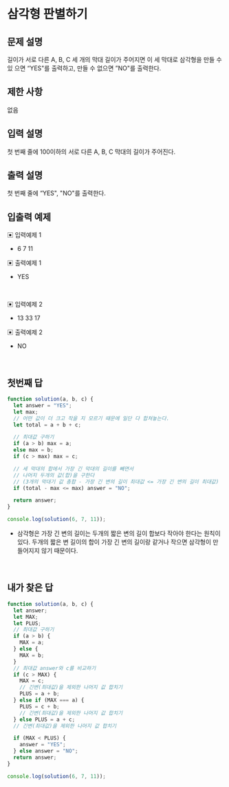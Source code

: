 # 삼각형 판별하기

## 문제 설명

길이가 서로 다른 A, B, C 세 개의 막대 길이가 주어지면 이 세 막대로 삼각형을 만들 수 있 으면 “YES"를 출력하고, 만들 수 없으면 ”NO"를 출력한다.

## 제한 사항

없음

## 입력 설명

첫 번째 줄에 100이하의 서로 다른 A, B, C 막대의 길이가 주어진다.

## 출력 설명

첫 번째 줄에 “YES", "NO"를 출력한다.

## 입출력 예제

▣ 입력예제 1

- 6 7 11

▣ 출력예제 1

- YES

</br>

▣ 입력예제 2

- 13 33 17

▣ 출력예제 2

- NO

</br>

## 첫번째 답

```js
function solution(a, b, c) {
  let answer = "YES";
  let max;
  // 어떤 값이 더 크고 작을 지 모르기 떄문에 일단 다 합쳐놓는다.
  let total = a + b + c;

  // 최대값 구하기
  if (a > b) max = a;
  else max = b;
  if (c > max) max = c;

  // 세 막대의 합에서 가장 긴 막대의 길이를 빼면서
  // 나머지 두개의 값(합)을 구한다
  // (3개의 막대기 값 총합 - 가장 긴 변의 길이 최대값 <= 가장 긴 변의 길이 최대값)
  if (total - max <= max) answer = "NO";

  return answer;
}

console.log(solution(6, 7, 11));
```

- 삼각형은 가장 긴 변의 길이는 두개의 짧은 변의 길이 합보다 작아야 한다는 원칙이 있다. 두개의 짧은 변 길이의 합이 가장 긴 변의 길이랑 같거나 작으면 삼각형이 만들어지지 않기 때문이다.

</br>

## 내가 찾은 답

```js
function solution(a, b, c) {
  let answer;
  let MAX;
  let PLUS;
  // 최대값 구하기
  if (a > b) {
    MAX = a;
  } else {
    MAX = b;
  }
  // 최대값 answer와 c를 비교하기
  if (c > MAX) {
    MAX = c;
    // 긴변(최대값)을 제외한 나머지 값 합치기
    PLUS = a + b;
  } else if (MAX === a) {
    PLUS = c + b;
    // 긴변(최대값)을 제외한 나머지 값 합치기
  } else PLUS = a + c;
  // 긴변(최대값)을 제외한 나머지 값 합치기

  if (MAX < PLUS) {
    answer = "YES";
  } else answer = "NO";
  return answer;
}

console.log(solution(6, 7, 11));
```

</br>
